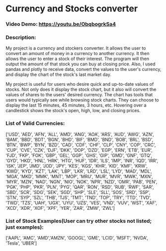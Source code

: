 # Currency and Stocks converter
### Video Demo: https://youtu.be/ObqbogrkSa4
### Description:
My project is a currency and stockers converter. It allows the user to convert an amount of money in a currency to another currency. It then allows the user to enter a stock of their interest. The program will then output the amount of that stock you can buy at closing price. Also, I used pandas and plotly to receive data, convert the values to the user's currency, and display the chart of the stock's last market day.

My project is useful for users who desire quick and up-to-date values of stocks. Not only does it display the stock chart, but it also will convert the values of shares to the users' desired currency. The chart has tools that users would typically see while browsing stock charts. They can choose to display the last 15 minutes, 45 minutes, 3 hours, etc. Hovering over a candlestick shows the stock's open, high, low, and closing prices.

### List of Valid Currencies:
['USD', 'AED', 'AFN', 'ALL', 'AMD', 'ANG', 'AOA', 'ARS', 'AUD', 'AWG', 'AZN', 'BAM', 'BBD', 'BDT', 'BGN', 'BHD', 'BIF', 'BMD', 'BND', 'BOB', 'BRL', 'BSD', 'BTN', 'BWP', 'BYN', 'BZD', 'CAD', 'CDF', 'CHF', 'CLP', 'CNY', 'COP', 'CRC', 'CUP', 'CVE', 'CZK', 'DJF', 'DKK', 'DOP', 'DZD', 'EGP', 'ERN', 'ETB', 'EUR', 'FJD', 'FKP', 'FOK', 'GBP', 'GEL', 'GGP', 'GHS', 'GIP', 'GMD', 'GNF', 'GTQ', 'GYD', 'HKD', 'HNL', 'HRK', 'HTG', 'HUF', 'IDR', 'ILS', 'IMP', 'INR', 'IQD', 'IRR', 'ISK', 'JEP', 'JMD', 'JOD', 'JPY', 'KES', 'KGS', 'KHR', 'KID', 'KMF', 'KRW', 'KWD', 'KYD', 'KZT', 'LAK', 'LBP', 'LKR', 'LRD', 'LSL', 'LYD', 'MAD', 'MDL', 'MGA', 'MKD', 'MMK', 'MNT', 'MOP', 'MRU', 'MUR', 'MVR', 'MWK', 'MXN', 'MYR', 'MZN', 'NAD', 'NGN', 'NIO', 'NOK', 'NPR', 'NZD', 'OMR', 'PAB', 'PEN', 'PGK', 'PHP', 'PKR', 'PLN', 'PYG', 'QAR', 'RON', 'RSD', 'RUB', 'RWF', 'SAR', 'SBD', 'SCR', 'SDG', 'SEK', 'SGD', 'SHP', 'SLE', 'SLL', 'SOS', 'SRD', 'SSP', 'STN', 'SYP', 'SZL', 'THB', 'TJS', 'TMT', 'TND', 'TOP', 'TRY', 'TTD', 'TVD', 'TWD', 'TZS', 'UAH', 'UGX', 'UYU', 'UZS', 'VES', 'VND', 'VUV', 'WST', 'XAF', 'XCD', 'XDR', 'XOF', 'XPF', 'YER', 'ZAR', 'ZMW', 'ZWL']

### List of Stock Examples(User can try other stocks not listed; just examples):
['AAPL', 'AMC', 'AMD','AMZN', 'GOOGL', 'GME', 'LCID', 'MSFT', 'NVDA', 'Tesla', 'UBER']